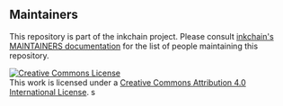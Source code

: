 ## Maintainers

This repository is part of the inkchain project.
Please consult [inkchain's MAINTAINERS documentation](https://github.com/hyperledger/inkchain/blob/master/docs/MAINTAINERS.md) for the list of people maintaining this repository.

<a rel="license" href="http://creativecommons.org/licenses/by/4.0/"><img alt="Creative Commons License" style="border-width:0" src="https://i.creativecommons.org/l/by/4.0/88x31.png" /></a><br />This work is licensed under a <a rel="license" href="http://creativecommons.org/licenses/by/4.0/">Creative Commons Attribution 4.0 International License</a>.
s
